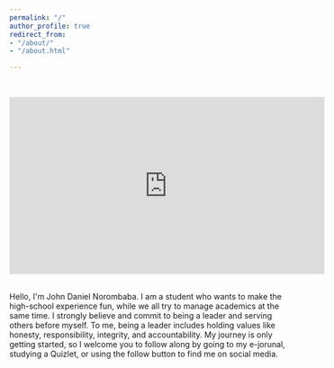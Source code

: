 ```yaml
---
permalink: "/"
author_profile: true
redirect_from:
- "/about/"
- "/about.html"

---
```

&nbsp;
<iframe width="560" height="315" src="https://www.youtube-nocookie.com/embed/jHjaFRr-PLc?controls=0" frameborder="0" allow="accelerometer; autoplay; encrypted-media; gyroscope; picture-in-picture" allowfullscreen></iframe>
&nbsp;

Hello, I'm John Daniel Norombaba. I am a student who wants to make the high-school experience fun, while we all try to manage academics at the same time. I strongly believe and commit to being a leader and serving others before myself. To me, being a leader includes holding values like honesty, responsibility, integrity, and accountability. My journey is only getting started, so I welcome you to follow along by going to my e-jorunal, studying a Quizlet, or using the follow button to find me on social media.
